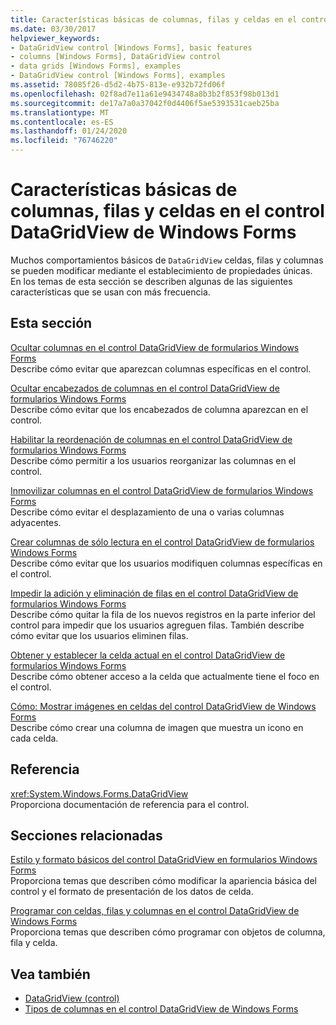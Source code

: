 ```yaml
---
title: Características básicas de columnas, filas y celdas en el control DataGridView
ms.date: 03/30/2017
helpviewer_keywords:
- DataGridView control [Windows Forms], basic features
- columns [Windows Forms], DataGridView control
- data grids [Windows Forms], examples
- DataGridView control [Windows Forms], examples
ms.assetid: 78085f26-d5d2-4b75-813e-e932b72fd06f
ms.openlocfilehash: 02f8ad7e11a61e9434748a8b3b2f853f98b013d1
ms.sourcegitcommit: de17a7a0a37042f0d4406f5ae5393531caeb25ba
ms.translationtype: MT
ms.contentlocale: es-ES
ms.lasthandoff: 01/24/2020
ms.locfileid: "76746220"
---
```

# <a name="basic-column-row-and-cell-features-in-the-windows-forms-datagridview-control"></a>Características básicas de columnas, filas y celdas en el control DataGridView de Windows Forms
Muchos comportamientos básicos de `DataGridView` celdas, filas y columnas se pueden modificar mediante el establecimiento de propiedades únicas. En los temas de esta sección se describen algunas de las siguientes características que se usan con más frecuencia.  
  
## <a name="in-this-section"></a>Esta sección  
 [Ocultar columnas en el control DataGridView de formularios Windows Forms](how-to-hide-columns-in-the-windows-forms-datagridview-control.md)  
 Describe cómo evitar que aparezcan columnas específicas en el control.  
  
 [Ocultar encabezados de columnas en el control DataGridView de formularios Windows Forms](how-to-hide-column-headers-in-the-windows-forms-datagridview-control.md)  
 Describe cómo evitar que los encabezados de columna aparezcan en el control.  
  
 [Habilitar la reordenación de columnas en el control DataGridView de formularios Windows Forms](how-to-enable-column-reordering-in-the-windows-forms-datagridview-control.md)  
 Describe cómo permitir a los usuarios reorganizar las columnas en el control.  
  
 [Inmovilizar columnas en el control DataGridView de formularios Windows Forms](how-to-freeze-columns-in-the-windows-forms-datagridview-control.md)  
 Describe cómo evitar el desplazamiento de una o varias columnas adyacentes.  
  
 [Crear columnas de sólo lectura en el control DataGridView de formularios Windows Forms](how-to-make-columns-read-only-in-the-windows-forms-datagridview-control.md)  
 Describe cómo evitar que los usuarios modifiquen columnas específicas en el control.  
  
 [Impedir la adición y eliminación de filas en el control DataGridView de formularios Windows Forms](prevent-row-addition-and-deletion-datagridview.md)  
 Describe cómo quitar la fila de los nuevos registros en la parte inferior del control para impedir que los usuarios agreguen filas. También describe cómo evitar que los usuarios eliminen filas.  
  
 [Obtener y establecer la celda actual en el control DataGridView de formularios Windows Forms](get-and-set-the-current-cell-wf-datagridview-control.md)  
 Describe cómo obtener acceso a la celda que actualmente tiene el foco en el control.  
  
 [Cómo: Mostrar imágenes en celdas del control DataGridView de Windows Forms](how-to-display-images-in-cells-of-the-windows-forms-datagridview-control.md)  
 Describe cómo crear una columna de imagen que muestra un icono en cada celda.  
  
## <a name="reference"></a>Referencia  
 <xref:System.Windows.Forms.DataGridView>  
 Proporciona documentación de referencia para el control.  
  
## <a name="related-sections"></a>Secciones relacionadas  
 [Estilo y formato básicos del control DataGridView en formularios Windows Forms](basic-formatting-and-styling-in-the-windows-forms-datagridview-control.md)  
 Proporciona temas que describen cómo modificar la apariencia básica del control y el formato de presentación de los datos de celda.  
  
 [Programar con celdas, filas y columnas en el control DataGridView de Windows Forms](programming-with-cells-rows-and-columns-in-the-datagrid.md)  
 Proporciona temas que describen cómo programar con objetos de columna, fila y celda.  
  
## <a name="see-also"></a>Vea también

- [DataGridView (control)](datagridview-control-windows-forms.md)
- [Tipos de columnas en el control DataGridView de Windows Forms](column-types-in-the-windows-forms-datagridview-control.md)
